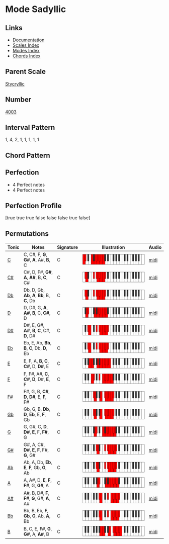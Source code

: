 # Mode Sadyllic

## Links

- [Documentation](index.md)
- [Scales Index](Scales.md)
- [Modes Index](Modes.md)
- [Chords Index](Chords.md)

## Parent Scale

[Stycryllic](ScaleStycryllic.md)

## Number

[4003](https://ianring.com/musictheory/scales/4003)

## Interval Pattern

1, 4, 2, 1, 1, 1, 1, 1

## Chord Pattern



## Perfection

- 4 Perfect notes
- 4 Perfect notes

## Perfection Profile

[true true true false false false true false]

## Permutations

| Tonic | Notes | Signature | Illustration | Audio |
|-------|-------|-----------|--------------|-------|
| [C](ModeCNaturalSadyllic.md) | C, C#, F, **G**, **G#**, **A**, A#, **B**, C | C | ![CNaturalSadyllic](ModeCNaturalSadyllic.png) | [midi](https://github.com/edipermadi/music/blob/main/docs/ModeCNaturalSadyllic.mid?raw=true) |
| [C#](ModeCSharpSadyllic.md) | C#, D, F#, **G#**, **A**, **A#**, B, **C**, C# | C | ![CSharpSadyllic](ModeCSharpSadyllic.png) | [midi](https://github.com/edipermadi/music/blob/main/docs/ModeCSharpSadyllic.mid?raw=true) |
| [Db](ModeDFlatSadyllic.md) | Db, D, Gb, **Ab**, **A**, **Bb**, B, **C**, Db | C | ![DFlatSadyllic](ModeDFlatSadyllic.png) | [midi](https://github.com/edipermadi/music/blob/main/docs/ModeDFlatSadyllic.mid?raw=true) |
| [D](ModeDNaturalSadyllic.md) | D, D#, G, **A**, **A#**, **B**, C, **C#**, D | C | ![DNaturalSadyllic](ModeDNaturalSadyllic.png) | [midi](https://github.com/edipermadi/music/blob/main/docs/ModeDNaturalSadyllic.mid?raw=true) |
| [D#](ModeDSharpSadyllic.md) | D#, E, G#, **A#**, **B**, **C**, C#, **D**, D# | C | ![DSharpSadyllic](ModeDSharpSadyllic.png) | [midi](https://github.com/edipermadi/music/blob/main/docs/ModeDSharpSadyllic.mid?raw=true) |
| [Eb](ModeEFlatSadyllic.md) | Eb, E, Ab, **Bb**, **B**, **C**, Db, **D**, Eb | C | ![EFlatSadyllic](ModeEFlatSadyllic.png) | [midi](https://github.com/edipermadi/music/blob/main/docs/ModeEFlatSadyllic.mid?raw=true) |
| [E](ModeENaturalSadyllic.md) | E, F, A, **B**, **C**, **C#**, D, **D#**, E | C | ![ENaturalSadyllic](ModeENaturalSadyllic.png) | [midi](https://github.com/edipermadi/music/blob/main/docs/ModeENaturalSadyllic.mid?raw=true) |
| [F](ModeFNaturalSadyllic.md) | F, F#, A#, **C**, **C#**, **D**, D#, **E**, F | C | ![FNaturalSadyllic](ModeFNaturalSadyllic.png) | [midi](https://github.com/edipermadi/music/blob/main/docs/ModeFNaturalSadyllic.mid?raw=true) |
| [F#](ModeFSharpSadyllic.md) | F#, G, B, **C#**, **D**, **D#**, E, **F**, F# | C | ![FSharpSadyllic](ModeFSharpSadyllic.png) | [midi](https://github.com/edipermadi/music/blob/main/docs/ModeFSharpSadyllic.mid?raw=true) |
| [Gb](ModeGFlatSadyllic.md) | Gb, G, B, **Db**, **D**, **Eb**, E, **F**, Gb | C | ![GFlatSadyllic](ModeGFlatSadyllic.png) | [midi](https://github.com/edipermadi/music/blob/main/docs/ModeGFlatSadyllic.mid?raw=true) |
| [G](ModeGNaturalSadyllic.md) | G, G#, C, **D**, **D#**, **E**, F, **F#**, G | C | ![GNaturalSadyllic](ModeGNaturalSadyllic.png) | [midi](https://github.com/edipermadi/music/blob/main/docs/ModeGNaturalSadyllic.mid?raw=true) |
| [G#](ModeGSharpSadyllic.md) | G#, A, C#, **D#**, **E**, **F**, F#, **G**, G# | C | ![GSharpSadyllic](ModeGSharpSadyllic.png) | [midi](https://github.com/edipermadi/music/blob/main/docs/ModeGSharpSadyllic.mid?raw=true) |
| [Ab](ModeAFlatSadyllic.md) | Ab, A, Db, **Eb**, **E**, **F**, Gb, **G**, Ab | C | ![AFlatSadyllic](ModeAFlatSadyllic.png) | [midi](https://github.com/edipermadi/music/blob/main/docs/ModeAFlatSadyllic.mid?raw=true) |
| [A](ModeANaturalSadyllic.md) | A, A#, D, **E**, **F**, **F#**, G, **G#**, A | C | ![ANaturalSadyllic](ModeANaturalSadyllic.png) | [midi](https://github.com/edipermadi/music/blob/main/docs/ModeANaturalSadyllic.mid?raw=true) |
| [A#](ModeASharpSadyllic.md) | A#, B, D#, **F**, **F#**, **G**, G#, **A**, A# | C | ![ASharpSadyllic](ModeASharpSadyllic.png) | [midi](https://github.com/edipermadi/music/blob/main/docs/ModeASharpSadyllic.mid?raw=true) |
| [Bb](ModeBFlatSadyllic.md) | Bb, B, Eb, **F**, **Gb**, **G**, Ab, **A**, Bb | C | ![BFlatSadyllic](ModeBFlatSadyllic.png) | [midi](https://github.com/edipermadi/music/blob/main/docs/ModeBFlatSadyllic.mid?raw=true) |
| [B](ModeBNaturalSadyllic.md) | B, C, E, **F#**, **G**, **G#**, A, **A#**, B | C | ![BNaturalSadyllic](ModeBNaturalSadyllic.png) | [midi](https://github.com/edipermadi/music/blob/main/docs/ModeBNaturalSadyllic.mid?raw=true) |
